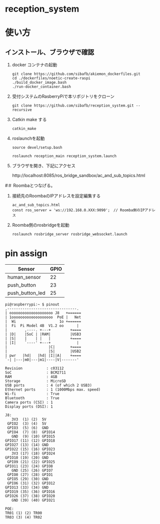 # reception_system

# 使い方

## インストール、ブラウザで確認

1. docker コンテナの起動

   ```
   git clone https://github.com/sibafb/akiemon_dockerfiles.git
   cd ./dockerfiles/noetic-create-raspi
   ./build_docker_image.bash
   ./run-docker_container.bash
   ```

1. 受付システムのRasberryPiで本リポジトリをクローン

   ```
   git clone https://github.com/sibafb/reception_system.git --recursive
   ```

1. Catkin make する

   ```
   catkin_make 
   ```

1. roslaunchを起動

   ```
   source devel/setup.bash
   ```

   ```
   roslaunch reception_main reception_system.launch
   ```

1. ブラウザを開き、下記にアクセス

   http://localhost:8085/ros_bridge_sandbox/ac_and_sub_topics.html

#＃ Roombaとつなげる。

1. 接続先のRoombaのIPアドレスを設定編集する

   ```
   ac_and_sub_topics.html
   const ros_server = 'ws://192.168.0.XXX:9090';　// Roomba側のIPアドレス
   ```

1. Roomba側のrosbridgeを起動

   ```
   roslaunch rosbridge_server rosbridge_websocket.launch
   ```


# pin assign

|  Sensor  |  GPIO  |
| ---- | ---- |
|  human_sensor  |  22  |
|  push_button  |  23  |
|  push_button_led  |  25  |

```
pi@raspberrypi:~ $ pinout
,--------------------------------.
| oooooooooooooooooooo J8   +======
| 1ooooooooooooooooooo  PoE |   Net
|  Wi                    1o +======
|  Fi  Pi Model 4B  V1.2 oo      |
|        ,----. +---+         +====
| |D|    |SoC | |RAM|         |USB3
| |S|    |    | |   |         +====
| |I|    `----' +---+            |
|                   |C|       +====
|                   |S|       |USB2
| pwr   |hd|   |hd| |I||A|    +====
`-| |---|m0|---|m1|----|V|-------'

Revision           : c03112
SoC                : BCM2711
RAM                : 4GB
Storage            : MicroSD
USB ports          : 4 (of which 2 USB3)
Ethernet ports     : 1 (1000Mbps max. speed)
Wi-fi              : True
Bluetooth          : True
Camera ports (CSI) : 1
Display ports (DSI): 1

J8:
   3V3  (1) (2)  5V    
 GPIO2  (3) (4)  5V    
 GPIO3  (5) (6)  GND   
 GPIO4  (7) (8)  GPIO14
   GND  (9) (10) GPIO15
GPIO17 (11) (12) GPIO18
GPIO27 (13) (14) GND   
GPIO22 (15) (16) GPIO23
   3V3 (17) (18) GPIO24
GPIO10 (19) (20) GND   
 GPIO9 (21) (22) GPIO25
GPIO11 (23) (24) GPIO8 
   GND (25) (26) GPIO7 
 GPIO0 (27) (28) GPIO1 
 GPIO5 (29) (30) GND   
 GPIO6 (31) (32) GPIO12
GPIO13 (33) (34) GND   
GPIO19 (35) (36) GPIO16
GPIO26 (37) (38) GPIO20
   GND (39) (40) GPIO21

POE:
TR01 (1) (2) TR00
TR03 (3) (4) TR02
```
